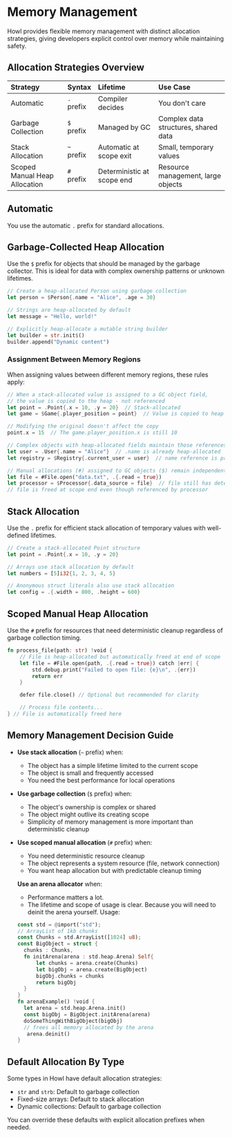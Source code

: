 # Memory Management

Howl provides flexible memory management with distinct allocation strategies, giving developers explicit control over memory while maintaining safety.

## Allocation Strategies Overview

| Strategy                      | Syntax     | Lifetime                   | Use Case                             |
| :---------------------------- | :--------- | :------------------------- | :----------------------------------- |
| Automatic                     | `.` prefix | Compiler decides           | You don't care                       |
| Garbage Collection            | `$` prefix | Managed by GC              | Complex data structures, shared data |
| Stack Allocation              | `~` prefix | Automatic at scope exit    | Small, temporary values              |
| Scoped Manual Heap Allocation | `#` prefix | Deterministic at scope end | Resource management, large objects   |

## Automatic

You use the automatic `.` prefix for standard allocations.

## Garbage-Collected Heap Allocation

Use the `$` prefix for objects that should be managed by the garbage collector. This is ideal for data with complex ownership patterns or unknown lifetimes.

```rust
// Create a heap-allocated Person using garbage collection
let person = $Person{.name = "Alice", .age = 30}

// Strings are heap-allocated by default
let message = "Hello, world!"

// Explicitly heap-allocate a mutable string builder
let builder = str.init$()
builder.append("Dynamic content")
```

### Assignment Between Memory Regions

When assigning values between different memory regions, these rules apply:

```rust
// When a stack-allocated value is assigned to a GC object field,
// the value is copied to the heap - not referenced
let point = .Point{.x = 10, .y = 20}  // Stack-allocated
let game = $Game{.player_position = point}  // Value is copied to heap

// Modifying the original doesn't affect the copy
point.x = 15  // The game.player_position.x is still 10

// Complex objects with heap-allocated fields maintain those references
let user = .User{.name = "Alice"}  // .name is already heap-allocated
let registry = $Registry{.current_user = user}  // name reference is preserved

// Manual allocations (#) assigned to GC objects ($) remain independently managed
let file = #File.open("data.txt", .{.read = true})
let processor = $Processor{.data_source = file}  // file still has deterministic cleanup
// file is freed at scope end even though referenced by processor
```

## Stack Allocation

Use the `.` prefix for efficient stack allocation of temporary values with well-defined lifetimes.

```rust
// Create a stack-allocated Point structure
let point = .Point{.x = 10, .y = 20}

// Arrays use stack allocation by default
let numbers = [5]i32{1, 2, 3, 4, 5}

// Anonymous struct literals also use stack allocation
let config = .{.width = 800, .height = 600}
```

## Scoped Manual Heap Allocation

Use the `#` prefix for resources that need deterministic cleanup regardless of garbage collection timing.

```rust
fn process_file(path: str) !void {
    // File is heap-allocated but automatically freed at end of scope
    let file = #File.open(path, .{.read = true}) catch |err| {
        std.debug.print("Failed to open file: {e}\n", .{err})
        return err
    }

    defer file.close() // Optional but recommended for clarity

    // Process file contents...
} // File is automatically freed here
```

## Memory Management Decision Guide

- **Use stack allocation** (`~` prefix) when:

  - The object has a simple lifetime limited to the current scope
  - The object is small and frequently accessed
  - You need the best performance for local operations

- **Use garbage collection** (`$` prefix) when:

  - The object's ownership is complex or shared
  - The object might outlive its creating scope
  - Simplicity of memory management is more important than deterministic cleanup

- **Use scoped manual allocation** (`#` prefix) when:

  - You need deterministic resource cleanup
  - The object represents a system resource (file, network connection)
  - You want heap allocation but with predictable cleanup timing

  **Use an arena allocator** when:

  - Performance matters a lot.
  - The lifetime and scope of usage is clear. Because you will need to deinit the arena yourself.
    Usage:

  ```rust
  const std = @import("std");
  // ArrayList of 1kb chunks
  const Chunks = std.ArrayList([1024] u8);
  const BigObject = struct {
    chunks : Chunks,
    fn initArena(arena : std.heap.Arena) Self{
        let chunks = arena.create(Chunks)
        let bigObj = arena.create(BigObject)
        bigObj.chunks = chunks
        return bigObj
    }
  }
  fn arenaExample() !void {
    let arena = std.heap.Arena.init()
    const bigObj = BigObject.initArena(arena)
    doSomeThingWithBigObject(bigObj)
    // frees all memory allocated by the arena
     arena.deinit()
  }
  ```

## Default Allocation By Type

Some types in Howl have default allocation strategies:

- `str` and `strb`: Default to garbage collection
- Fixed-size arrays: Default to stack allocation
- Dynamic collections: Default to garbage collection

You can override these defaults with explicit allocation prefixes when needed.
